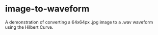 # image-to-waveform
A demonstration of converting a 64x64px .jpg image to a .wav waveform using the Hilbert Curve. 
